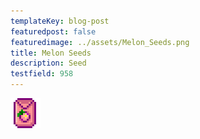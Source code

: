 ```yaml
---
templateKey: blog-post
featuredpost: false
featuredimage: ../assets/Melon_Seeds.png
title: Melon Seeds
description: Seed
testfield: 958
---
```

![Melon Seeds](../assets/Melon_Seeds.png)
